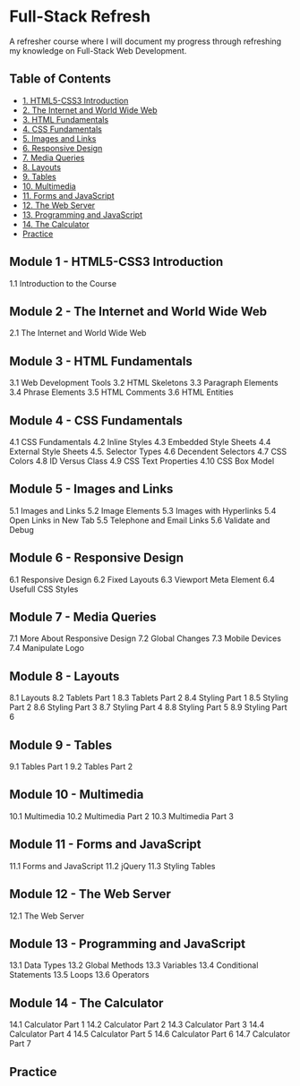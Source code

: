 # Full-Stack Refresh

A refresher course where I will document my progress through refreshing my knowledge on Full-Stack Web Development.

## Table of Contents

- [1. HTML5-CSS3 Introduction](#module-1---html5-css3-introduction)
- [2. The Internet and World Wide Web](#module-2---the-internet-and-world-wide-web)
- [3. HTML Fundamentals](#module-3---html-fundamentals)
- [4. CSS Fundamentals](#module-4---css-fundamentals)
- [5. Images and Links](#module-5---images-and-links)
- [6. Responsive Design](#module-6---responsive-design)
- [7. Media Queries](#module-7---media-queries)
- [8. Layouts](#module-8---layouts)
- [9. Tables](#module-9---tables)
- [10. Multimedia](#module-10---multimedia)
- [11. Forms and JavaScript](#module-11---forms-and-javascript)
- [12. The Web Server](#module-12---the-web-server)
- [13. Programming and JavaScript](#module-13---programming-and-javascript)
- [14. The Calculator](#module-14---the-calculator)
- [Practice](#practice)

## Module 1 - HTML5-CSS3 Introduction

1.1 Introduction to the Course

## Module 2 - The Internet and World Wide Web

2.1 The Internet and World Wide Web

## Module 3 - HTML Fundamentals

3.1 Web Development Tools 
3.2 HTML Skeletons
3.3 Paragraph Elements
3.4 Phrase Elements
3.5 HTML Comments 
3.6 HTML Entities

## Module 4 - CSS Fundamentals

4.1 CSS Fundamentals
4.2 Inline Styles
4.3 Embedded Style Sheets 
4.4 External Style Sheets 
4.5. Selector Types
4.6 Decendent Selectors 
4.7 CSS Colors
4.8 ID Versus Class
4.9 CSS Text Properties 
4.10 CSS Box Model

## Module 5 - Images and Links

5.1 Images and Links
5.2 Image Elements
5.3 Images with Hyperlinks
5.4 Open Links in New Tab
5.5 Telephone and Email Links 
5.6 Validate and Debug

## Module 6 - Responsive Design

6.1 Responsive Design
6.2 Fixed Layouts
6.3 Viewport Meta Element 
6.4 Usefull CSS Styles

## Module 7 - Media Queries

7.1 More About Responsive Design 
7.2 Global Changes
7.3 Mobile Devices
7.4 Manipulate Logo

## Module 8 - Layouts

8.1 Layouts
8.2 Tablets Part 1
8.3 Tablets Part 2
8.4 Styling Part 1
8.5 Styling Part 2
8.6 Styling Part 3
8.7 Styling Part 4
8.8 Styling Part 5
8.9 Styling Part 6

## Module 9 - Tables

9.1 Tables Part 1
9.2 Tables Part 2

## Module 10 - Multimedia

10.1 Multimedia
10.2 Multimedia Part 2
10.3 Multimedia Part 3

## Module 11 - Forms and JavaScript

11.1 Forms and JavaScript
11.2 jQuery
11.3 Styling Tables

## Module 12 - The Web Server

12.1 The Web Server

## Module 13 - Programming and JavaScript

13.1 Data Types
13.2 Global Methods
13.3 Variables
13.4 Conditional Statements
13.5 Loops
13.6 Operators

## Module 14 - The Calculator

14.1 Calculator Part 1
14.2 Calculator Part 2
14.3 Calculator Part 3
14.4 Calculator Part 4
14.5 Calculator Part 5
14.6 Calculator Part 6
14.7 Calculator Part 7

## Practice
